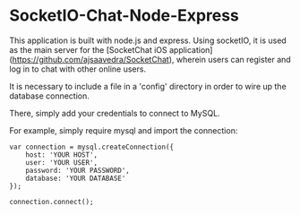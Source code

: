 # SocketIO-Chat-Node-Express
This application is built with node.js and express. Using socketIO, it is used as the main server for the 
[SocketChat iOS application] (https://github.com/ajsaavedra/SocketChat), wherein users can register and log in to chat
with other online users.

It is necessary to include a file in a 'config' directory in order to wire up the database connection. 

There, simply add your credentials to connect to MySQL. 

For example, simply require mysql and import the connection:
```
var connection = mysql.createConnection({
    host: 'YOUR HOST',
    user: 'YOUR USER',
    password: 'YOUR PASSWORD',
    database: 'YOUR DATABASE'
});

connection.connect();
```
